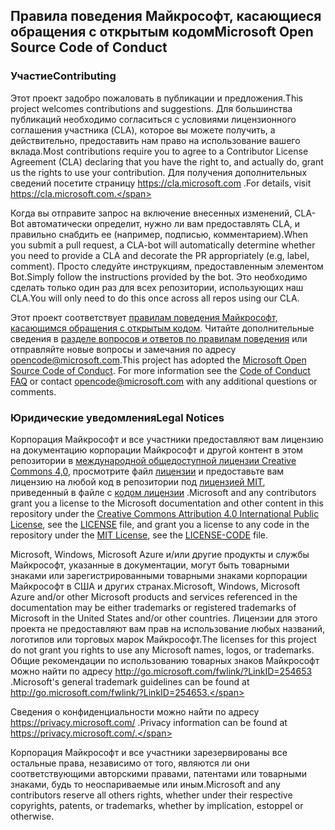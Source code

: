 ## <a name="microsoft-open-source-code-of-conduct"></a><span data-ttu-id="7fab1-101">Правила поведения Майкрософт, касающиеся обращения с открытым кодом</span><span class="sxs-lookup"><span data-stu-id="7fab1-101">Microsoft Open Source Code of Conduct</span></span>

### <a name="contributing"></a><span data-ttu-id="7fab1-102">Участие</span><span class="sxs-lookup"><span data-stu-id="7fab1-102">Contributing</span></span>

<span data-ttu-id="7fab1-103">Этот проект задобро пожаловать в публикации и предложения.</span><span class="sxs-lookup"><span data-stu-id="7fab1-103">This project welcomes contributions and suggestions.</span></span>  <span data-ttu-id="7fab1-104">Для большинства публикаций необходимо согласиться с условиями лицензионного соглашения участника (CLA), которое вы можете получить, а действительно, предоставить нам право на использование вашего вклада.</span><span class="sxs-lookup"><span data-stu-id="7fab1-104">Most contributions require you to agree to a Contributor License Agreement (CLA) declaring that you have the right to, and actually do, grant us the rights to use your contribution.</span></span> <span data-ttu-id="7fab1-105">Для получения дополнительных сведений посетите страницу https://cla.microsoft.com .</span><span class="sxs-lookup"><span data-stu-id="7fab1-105">For details, visit https://cla.microsoft.com.</span></span>

<span data-ttu-id="7fab1-106">Когда вы отправите запрос на включение внесенных изменений, CLA-Bot автоматически определит, нужно ли вам предоставлять CLA, и правильно снабдить ее (например, подписью, комментарием).</span><span class="sxs-lookup"><span data-stu-id="7fab1-106">When you submit a pull request, a CLA-bot will automatically determine whether you need to provide a CLA and decorate the PR appropriately (e.g, label, comment).</span></span> <span data-ttu-id="7fab1-107">Просто следуйте инструкциям, предоставленным элементом Bot.</span><span class="sxs-lookup"><span data-stu-id="7fab1-107">Simply follow the instructions provided by the bot.</span></span> <span data-ttu-id="7fab1-108">Это необходимо сделать только один раз для всех репозитории, использующих наш CLA.</span><span class="sxs-lookup"><span data-stu-id="7fab1-108">You will only need to do this once across all repos using our CLA.</span></span>

<span data-ttu-id="7fab1-p103">Этот проект соответствует [правилам поведения Майкрософт, касающимся обращения с открытым кодом](https://opensource.microsoft.com/codeofconduct/). Читайте дополнительные сведения в [разделе вопросов и ответов по правилам поведения](https://opensource.microsoft.com/codeofconduct/faq/) или отправляйте новые вопросы и замечания по адресу [opencode@microsoft.com](mailto:opencode@microsoft.com).</span><span class="sxs-lookup"><span data-stu-id="7fab1-p103">This project has adopted the [Microsoft Open Source Code of Conduct](https://opensource.microsoft.com/codeofconduct/). For more information see the [Code of Conduct FAQ](https://opensource.microsoft.com/codeofconduct/faq/) or contact [opencode@microsoft.com](mailto:opencode@microsoft.com) with any additional questions or comments.</span></span>

### <a name="legal-notices"></a><span data-ttu-id="7fab1-111">Юридические уведомления</span><span class="sxs-lookup"><span data-stu-id="7fab1-111">Legal Notices</span></span>

<span data-ttu-id="7fab1-112">Корпорация Майкрософт и все участники предоставляют вам лицензию на документацию корпорации Майкрософт и другой контент в этом репозитории в [международной общедоступной лицензии Creative Commons 4,0](https://creativecommons.org/licenses/by/4.0/legalcode), просмотрите файл [лицензии](LICENSE) и предоставьте вам лицензию на любой код в репозитории под [лицензией MIT](https://opensource.org/licenses/MIT), приведенный в файле с [кодом лицензии](LICENSE-CODE) .</span><span class="sxs-lookup"><span data-stu-id="7fab1-112">Microsoft and any contributors grant you a license to the Microsoft documentation and other content in this repository under the [Creative Commons Attribution 4.0 International Public License](https://creativecommons.org/licenses/by/4.0/legalcode), see the [LICENSE](LICENSE) file, and grant you a license to any code in the repository under the [MIT License](https://opensource.org/licenses/MIT), see the [LICENSE-CODE](LICENSE-CODE) file.</span></span>

<span data-ttu-id="7fab1-113">Microsoft, Windows, Microsoft Azure и/или другие продукты и службы Майкрософт, указанные в документации, могут быть товарными знаками или зарегистрированными товарными знаками корпорации Майкрософт в США и других странах.</span><span class="sxs-lookup"><span data-stu-id="7fab1-113">Microsoft, Windows, Microsoft Azure and/or other Microsoft products and services referenced in the documentation may be either trademarks or registered trademarks of Microsoft in the United States and/or other countries.</span></span>
<span data-ttu-id="7fab1-114">Лицензии для этого проекта не предоставляют вам прав на использование любых названий, логотипов или торговых марок Майкрософт.</span><span class="sxs-lookup"><span data-stu-id="7fab1-114">The licenses for this project do not grant you rights to use any Microsoft names, logos, or trademarks.</span></span>
<span data-ttu-id="7fab1-115">Общие рекомендации по использованию товарных знаков Майкрософт можно найти по адресу http://go.microsoft.com/fwlink/?LinkID=254653 .</span><span class="sxs-lookup"><span data-stu-id="7fab1-115">Microsoft's general trademark guidelines can be found at http://go.microsoft.com/fwlink/?LinkID=254653.</span></span>

<span data-ttu-id="7fab1-116">Сведения о конфиденциальности можно найти по адресу https://privacy.microsoft.com/ .</span><span class="sxs-lookup"><span data-stu-id="7fab1-116">Privacy information can be found at https://privacy.microsoft.com/.</span></span>

<span data-ttu-id="7fab1-117">Корпорация Майкрософт и все участники зарезервированы все остальные права, независимо от того, являются ли они соответствующими авторскими правами, патентами или товарными знаками, будь то неоспариваемые или иным.</span><span class="sxs-lookup"><span data-stu-id="7fab1-117">Microsoft and any contributors reserve all others rights, whether under their respective copyrights, patents, or trademarks, whether by implication, estoppel or otherwise.</span></span>
